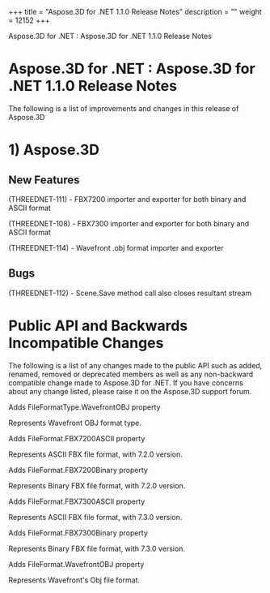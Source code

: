 +++
title = "Aspose.3D for .NET 1.1.0 Release Notes" 
description = "" 
weight = 12152 
+++

Aspose.3D for .NET : Aspose.3D for .NET 1.1.0 Release Notes  

# Aspose.3D for .NET : Aspose.3D for .NET 1.1.0 Release Notes


The following is a list of improvements and changes in this release of Aspose.3D

# 1) Aspose.3D

## New Features

(THREEDNET-111) - FBX7200 importer and exporter for both binary and ASCII format

(THREEDNET-108) - FBX7300 importer and exporter for both binary and ASCII format

(THREEDNET-114) - Wavefront .obj format importer and exporter

## Bugs

(THREEDNET-112) - Scene.Save method call also closes resultant stream

# Public API and Backwards Incompatible Changes

The following is a list of any changes made to the public API such as added, renamed, removed or deprecated members as well as any non-backward compatible change made to Aspose.3D for .NET. If you have concerns about any change listed, please raise it on the Aspose.3D support forum.

Adds FileFormatType.WavefrontOBJ property

Represents Wavefront OBJ format type.

Adds FileFormat.FBX7200ASCII property

Represents ASCII FBX file format, with 7.2.0 version.

Adds FileFormat.FBX7200Binary property

Represents Binary FBX file format, with 7.2.0 version.

Adds FileFormat.FBX7300ASCII property

Represents ASCII FBX file format, with 7.3.0 version.

Adds FileFormat.FBX7300Binary property

Represents Binary FBX file format, with 7.3.0 version.

Adds FileFormat.WavefrontOBJ property

Represents Wavefront's Obj file format.

